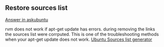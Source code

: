 ## Restore sources list

[Answer in askubuntu](https://askubuntu.com/questions/124017/how-do-i-restore-the-default-repositories)

rvm does not work if apt-get update has errors.
during removing the links the sources list were corrputed.
This is one of the troubleshooting methods when your apt-get update does not work.
[Ubuntu Sources list generator](https://repogen.simplylinux.ch/)